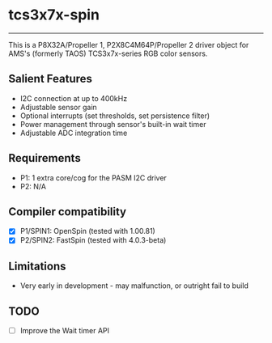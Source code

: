 # tcs3x7x-spin
--------------

This is a P8X32A/Propeller 1, P2X8C4M64P/Propeller 2 driver object for AMS's (formerly TAOS) TCS3x7x-series RGB color sensors.

## Salient Features

* I2C connection at up to 400kHz
* Adjustable sensor gain
* Optional interrupts (set thresholds, set persistence filter)
* Power management through sensor's built-in wait timer
* Adjustable ADC integration time

## Requirements

* P1: 1 extra core/cog for the PASM I2C driver
* P2: N/A

## Compiler compatibility

- [x] P1/SPIN1: OpenSpin (tested with 1.00.81)
- [x] P2/SPIN2: FastSpin (tested with 4.0.3-beta)

## Limitations

* Very early in development - may malfunction, or outright fail to build

## TODO
- [ ] Improve the Wait timer API
